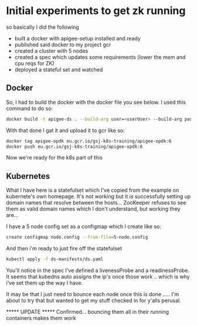# Initial experiments to get zk running
so basically I did the following

 * built a docker with apigee-setup installed and ready
 * published said docker to my project gcr
 * created a cluster with 5 nodes
 * created a spec which updates some requirements (lower the mem and cpu reqs for ZK)
 * deployed a stateful set and watched

## Docker
So, I had to build the docker with the docker file you see below. I used this command to do so:
```bash
docker build -t apigee-ds . --build-arg user=<userUser> --build-arg pass=<yourPass>
```

With that done I gat it and upload it to gcr like so:
```bash
docker tag apigee-opdk eu.gcr.io/gsj-k8s-training/apigee-opdk:6
docker push eu.gcr.io/gsj-k8s-training/apigee-opdk:6
```

Now we're ready for the k8s part of this

## Kubernetes
What I have here is a statefulset which I've copied from the example on kubernete's own homepage. It's not working but it *is* successfully setting up domain names that resolve between the hosts... ZooKeeper refuses to see them as valid domain names which I don't understand, but working they are...

I have a 5 node config set as a configmap which I create like so:
```bash
create configmap node.config --from-file=5-node.config
```

And then i'm ready to just fire off the statefulset

```bash
kubectl apply -f ds-manifests/ds.yaml
```

You'll notice in the spec I've defined a livenessProbe and a readinessProbe. It seems that kubedns auto assigns the ip's once those work .. which is why i've set them up the way I have.

It may be that I just need to bounce each node once this is done ..... I'm about to try that but wanted to get my stuff checked in for y'alls perusal.


***** UPDATE *****
Confirmed... bouncing them all in their running containers makes them work
